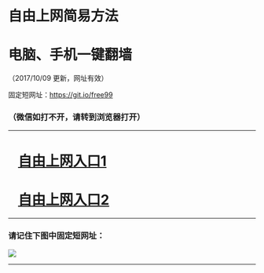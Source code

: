 ﻿# 自由上网简易方法

# 电脑、手机一键翻墙

（2017/10/09 更新，网址有效）

固定短网址：https://git.io/free99

### （微信如打不开，请转到浏览器打开）


***





# &nbsp;&nbsp; <a href="http://ft627010362.fwq-tz-1001.info/fwqtz01.html?t=100900127143 " target="_blank">自由上网入口1</a>
# &nbsp;&nbsp; <a href="http://ft43611262.fwq-tz-1002.info/fwqtz02.html?t=100900112033 " target="_blank">自由上网入口2</a>
***

### 请记住下图中固定短网址：

<img src="https://s3-us-west-2.amazonaws.com/fwq-1001/yjfq-20170905okok.png" /> 


***

